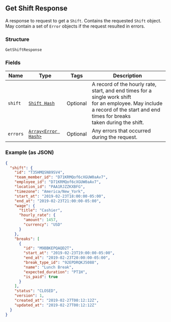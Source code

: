 ## Get Shift Response

A response to request to get a `Shift`. Contains
the requested `Shift` object. May contain a set of `Error` objects if
the request resulted in errors.

### Structure

`GetShiftResponse`

### Fields

| Name | Type | Tags | Description |
|  --- | --- | --- | --- |
| `shift` | [`Shift Hash`](/doc/models/shift.md) | Optional | A record of the hourly rate, start, and end times for a single work shift<br>for an employee. May include a record of the start and end times for breaks<br>taken during the shift. |
| `errors` | [`Array<Error Hash>`](/doc/models/error.md) | Optional | Any errors that occurred during the request. |

### Example (as JSON)

```json
{
  "shift": {
    "id": "T35HMQSN89SV4",
    "team_member_id": "D71KRMQof6cXGUW0aAv7",
    "employee_id": "D71KRMQof6cXGUW0aAv7",
    "location_id": "PAA1RJZZKXBFG",
    "timezone": "America/New_York",
    "start_at": "2019-02-23T18:00:00-05:00",
    "end_at": "2019-02-23T21:00:00-05:00",
    "wage": {
      "title": "Cashier",
      "hourly_rate": {
        "amount": 1457,
        "currency": "USD"
      }
    },
    "breaks": [
      {
        "id": "M9BBKEPQAQD2T",
        "start_at": "2019-02-23T19:00:00-05:00",
        "end_at": "2019-02-23T20:00:00-05:00",
        "break_type_id": "92EPDRQKJ5088",
        "name": "Lunch Break",
        "expected_duration": "PT1H",
        "is_paid": true
      }
    ],
    "status": "CLOSED",
    "version": 1,
    "created_at": "2019-02-27T00:12:12Z",
    "updated_at": "2019-02-27T00:12:12Z"
  }
}
```

